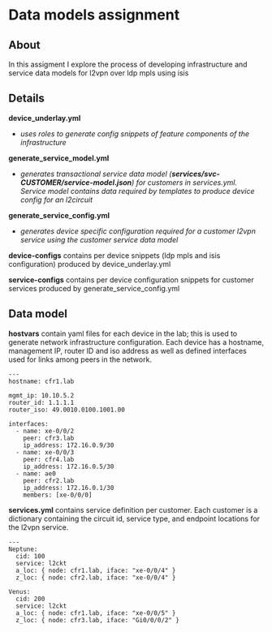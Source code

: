 # Data models assignment

## About
In this assigment I explore the process of developing infrastructure and service data models for l2vpn over ldp mpls using isis

## Details
**device_underlay.yml** 
 - _uses roles to generate config snippets of feature components of the infrastructure_

**generate_service_model.yml** 
 - _generates transactional service data model (**services/svc-CUSTOMER/service-model.json**) for customers in services.yml. Service model contains data required by templates to produce device config for an l2circuit_

**generate_service_config.yml** 
 - _generates device specific configuration required for a customer l2vpn service using the customer service data model_


**device-configs** contains per device snippets (ldp mpls and isis configuration) produced by device_underlay.yml

**service-configs** contains per device configuration snippets for customer services produced by generate_service_config.yml


## Data model

**hostvars** contain yaml files for each device in the lab; this is used to generate network infrastructure configuration. Each device has a hostname, management IP, router ID and iso address as well as defined interfaces used for links among peers in the network.
```
---
hostname: cfr1.lab

mgmt_ip: 10.10.5.2
router_id: 1.1.1.1
router_iso: 49.0010.0100.1001.00

interfaces:
  - name: xe-0/0/2
    peer: cfr3.lab
    ip_address: 172.16.0.9/30
  - name: xe-0/0/3
    peer: cfr4.lab
    ip_address: 172.16.0.5/30
  - name: ae0
    peer: cfr2.lab
    ip_address: 172.16.0.1/30
    members: [xe-0/0/0]
```
**services.yml** contains service definition per customer. Each customer is a dictionary containing the circuit id, service type, and endpoint locations for the l2vpn service.
```
---
Neptune:
  cid: 100
  service: l2ckt
  a_loc: { node: cfr1.lab, iface: "xe-0/0/4" }
  z_loc: { node: cfr2.lab, iface: "xe-0/0/4" }
  
Venus:
  cid: 200
  service: l2ckt
  a_loc: { node: cfr1.lab, iface: "xe-0/0/5" }
  z_loc: { node: cfr3.lab, iface: "Gi0/0/0/2" }
```

